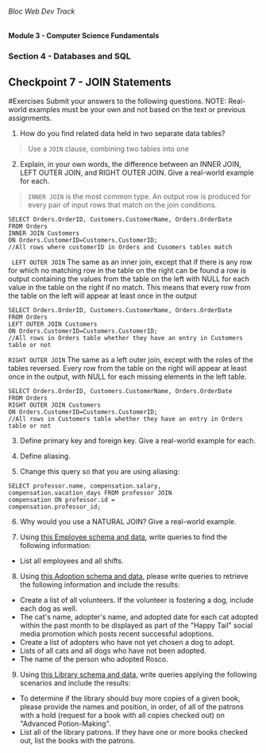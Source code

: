 ###### Bloc Web Dev Track
#### Module 3 - Computer Science Fundamentals
### Section 4 - Databases and SQL
## Checkpoint 7 - JOIN Statements

#Exercises
Submit your answers to the following questions.
NOTE: Real-world examples must be your own and not based on the text or previous assignments.

1. How do you find related data held in two separate data tables?
> Use a `JOIN` clause, combining two tables into one
2. Explain, in your own words, the difference between an INNER JOIN, LEFT OUTER JOIN, and RIGHT OUTER JOIN. Give a real-world example for each.
> `INNER JOIN` is the most common type. An output row is produced for every pair of input rows that match on the join conditions.
```
SELECT Orders.OrderID, Customers.CustomerName, Orders.OrderDate
FROM Orders
INNER JOIN Customers
ON Orders.CustomerID=Customers.CustomerID;
//All rows where customerID in Orders and Cusomers tables match
```

` LEFT OUTER JOIN` The same as an inner join, except that if there is any row for which no matching row in the table on the right can be found a row is output containing the values from the table on the left with NULL for each value in the table on the right if no match. This means that every row from the table on the left will appear at least once in the output
```
SELECT Orders.OrderID, Customers.CustomerName, Orders.OrderDate
FROM Orders
LEFT OUTER JOIN Customers
ON Orders.CustomerID=Customers.CustomerID;
//All rows in Orders table whether they have an entry in Customers table or not
```
`RIGHT OUTER JOIN` The same as a left outer join, except with the roles of the tables reversed. Every row from the table on the right will appear at least once in the output, with NULL for each missing elements in the left table.
```
SELECT Orders.OrderID, Customers.CustomerName, Orders.OrderDate
FROM Orders
RIGHT OUTER JOIN Customers
ON Orders.CustomerID=Customers.CustomerID;
//All rows in Customers table whether they have an entry in Orders table or not
```
3. Define primary key and foreign key. Give a real-world example for each.

4. Define aliasing.

5. Change this query so that you are using aliasing:
```
SELECT professor.name, compensation.salary,
compensation.vacation_days FROM professor JOIN
compensation ON professor.id =
compensation.professor_id;
```
6. Why would you use a NATURAL JOIN? Give a real-world example.

7. Using [this Employee schema and data](https://www.db-fiddle.com/f/sG1TKgR15GhH8cjbAwzjAm/0), write queries to find the following information:
 - List all employees and all shifts.

8. Using [this Adoption schema and data](https://www.db-fiddle.com/f/tpodLv3A43VL4gHqohqx2o/0), please write queries to retrieve the following information and include the results:
- Create a list of all volunteers. If the volunteer is fostering a dog, include each dog as well.
- The cat's name, adopter's name, and adopted date for each cat adopted within the past month to be displayed as part of the "Happy Tail" social media promotion which posts recent successful adoptions.
- Create a list of adopters who have not yet chosen a dog to adopt.
- Lists of all cats and all dogs who have not been adopted.
- The name of the person who adopted Rosco.

9. Using [this Library schema and data](https://www.db-fiddle.com/f/j4EGoWzHWDBVtiYzB9ygC4/0), write queries applying the following scenarios and include the results:

- To determine if the library should buy more copies of a given book, please provide the names and position, in order, of all of the patrons with a hold (request for a book with all copies checked out) on "Advanced Potion-Making".
- List all of the library patrons. If they have one or more books checked out, list the books with the patrons.
